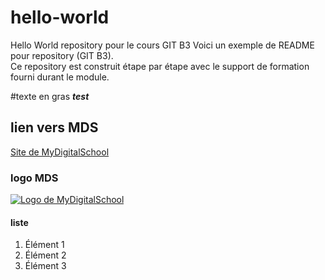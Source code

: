 # hello-world
Hello World repository pour le cours GIT B3 Voici un exemple de README pour repository (GIT B3).  
Ce repository est construit étape par étape avec le support de formation fourni durant le module.







#texte en gras
***test***

## lien vers MDS
[Site de MyDigitalSchool](https://www.mydigitalschool.com/)

### logo MDS
[![Logo de MyDigitalSchool](https://www.mydigitalschool.com/themes/custom/mds/img/logo.png)](https://www.mydigitalschool.com/)

#### liste 
1. Élément 1
2. Élément 2
3. Élément 3

